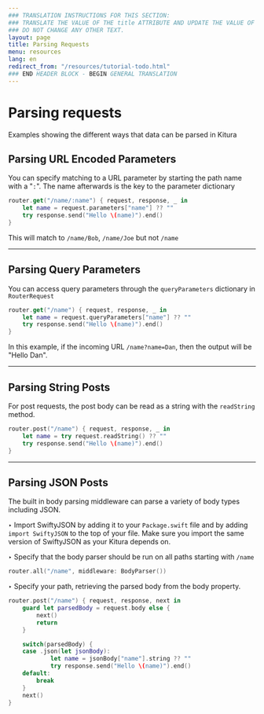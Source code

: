 ```yaml
---
### TRANSLATION INSTRUCTIONS FOR THIS SECTION:
### TRANSLATE THE VALUE OF THE title ATTRIBUTE AND UPDATE THE VALUE OF THE lang ATTRIBUTE.
### DO NOT CHANGE ANY OTHER TEXT.
layout: page
title: Parsing Requests
menu: resources
lang: en
redirect_from: "/resources/tutorial-todo.html"
### END HEADER BLOCK - BEGIN GENERAL TRANSLATION
---
```


<div class="titleBlock">
  <h1>Parsing requests</h1>
  <p>Examples showing the different ways that data can be parsed in Kitura</p>
</div>

## Parsing URL Encoded Parameters

You can specify matching to a URL parameter by starting the path name with a "`:`". The name afterwards is the key to the parameter dictionary

```swift
router.get("/name/:name") { request, response, _ in
    let name = request.parameters["name"] ?? ""
    try response.send("Hello \(name)").end()
}
```
This will match to `/name/Bob`, `/name/Joe` but not `/name`

---

## Parsing Query Parameters

You can access query parameters through the `queryParameters` dictionary in `RouterRequest`

```swift
router.get("/name") { request, response, _ in
    let name = request.queryParameters["name"] ?? ""
    try response.send("Hello \(name)").end()
}
```

In this example, if the incoming URL `/name?name=Dan`, then the output will be "Hello Dan".

---

## Parsing String Posts

For post requests, the post body can be read as a string with the `readString` method.

```swift
router.post("/name") { request, response, _ in
    let name = try request.readString() ?? ""
    try response.send("Hello \(name)").end()
}
```

---

## Parsing JSON Posts

The built in body parsing middleware can parse a variety of body types including JSON.

<span class="arrow">&#8227;</span> Import SwiftyJSON by adding it to your `Package.swift` file and by adding `import SwiftyJSON` to the top of your file. Make sure you import the same version of SwiftyJSON as your Kitura depends on.

<span class="arrow">&#8227;</span> Specify that the body parser should be run on all paths starting with `/name`

```swift
router.all("/name", middleware: BodyParser())
```

<span class="arrow">&#8227;</span> Specify your path, retrieving the parsed body from the body property.

```swift
router.post("/name") { request, response, next in
    guard let parsedBody = request.body else {
        next()
        return
    }

    switch(parsedBody) {
    case .json(let jsonBody):
            let name = jsonBody["name"].string ?? ""
            try response.send("Hello \(name)").end()
    default:
        break
    }
    next()
}
```

[info]: ../../../assets/info-blue.png
[tip]: ../../../assets/lightbulb-yellow.png
[warning]: ../../../assets/warning-red.png
